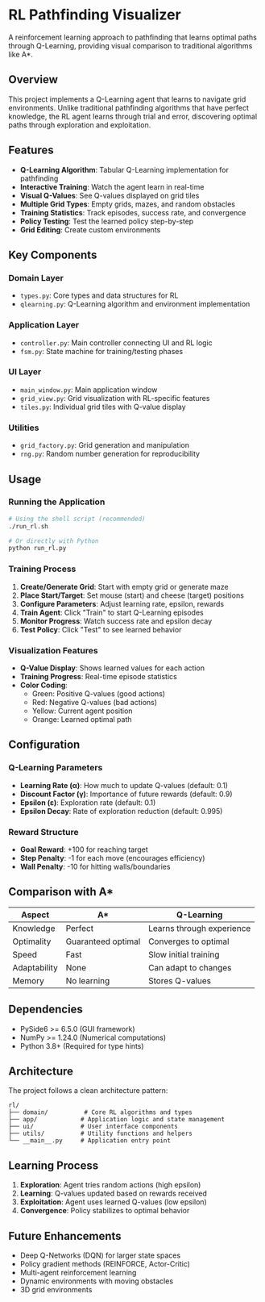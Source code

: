 # RL Pathfinding Visualizer

A reinforcement learning approach to pathfinding that learns optimal paths through Q-Learning, providing visual comparison to traditional algorithms like A*.

## Overview

This project implements a Q-Learning agent that learns to navigate grid environments. Unlike traditional pathfinding algorithms that have perfect knowledge, the RL agent learns through trial and error, discovering optimal paths through exploration and exploitation.

## Features

- **Q-Learning Algorithm**: Tabular Q-Learning implementation for pathfinding
- **Interactive Training**: Watch the agent learn in real-time
- **Visual Q-Values**: See Q-values displayed on grid tiles
- **Multiple Grid Types**: Empty grids, mazes, and random obstacles
- **Training Statistics**: Track episodes, success rate, and convergence
- **Policy Testing**: Test the learned policy step-by-step
- **Grid Editing**: Create custom environments

## Key Components

### Domain Layer
- `types.py`: Core types and data structures for RL
- `qlearning.py`: Q-Learning algorithm and environment implementation

### Application Layer  
- `controller.py`: Main controller connecting UI and RL logic
- `fsm.py`: State machine for training/testing phases

### UI Layer
- `main_window.py`: Main application window
- `grid_view.py`: Grid visualization with RL-specific features
- `tiles.py`: Individual grid tiles with Q-value display

### Utilities
- `grid_factory.py`: Grid generation and manipulation
- `rng.py`: Random number generation for reproducibility

## Usage

### Running the Application

```bash
# Using the shell script (recommended)
./run_rl.sh

# Or directly with Python
python run_rl.py
```

### Training Process

1. **Create/Generate Grid**: Start with empty grid or generate maze
2. **Place Start/Target**: Set mouse (start) and cheese (target) positions  
3. **Configure Parameters**: Adjust learning rate, epsilon, rewards
4. **Train Agent**: Click "Train" to start Q-Learning episodes
5. **Monitor Progress**: Watch success rate and epsilon decay
6. **Test Policy**: Click "Test" to see learned behavior

### Visualization Features

- **Q-Value Display**: Shows learned values for each action
- **Training Progress**: Real-time episode statistics
- **Color Coding**: 
  - Green: Positive Q-values (good actions)
  - Red: Negative Q-values (bad actions)
  - Yellow: Current agent position
  - Orange: Learned optimal path

## Configuration

### Q-Learning Parameters

- **Learning Rate (α)**: How much to update Q-values (default: 0.1)
- **Discount Factor (γ)**: Importance of future rewards (default: 0.9)
- **Epsilon (ε)**: Exploration rate (default: 0.1)
- **Epsilon Decay**: Rate of exploration reduction (default: 0.995)

### Reward Structure

- **Goal Reward**: +100 for reaching target
- **Step Penalty**: -1 for each move (encourages efficiency)
- **Wall Penalty**: -10 for hitting walls/boundaries

## Comparison with A*

| Aspect | A* | Q-Learning |
|--------|----|-----------| 
| Knowledge | Perfect | Learns through experience |
| Optimality | Guaranteed optimal | Converges to optimal |
| Speed | Fast | Slow initial training |
| Adaptability | None | Can adapt to changes |
| Memory | No learning | Stores Q-values |

## Dependencies

- PySide6 >= 6.5.0 (GUI framework)
- NumPy >= 1.24.0 (Numerical computations)
- Python 3.8+ (Required for type hints)

## Architecture

The project follows a clean architecture pattern:

```
rl/
├── domain/          # Core RL algorithms and types
├── app/            # Application logic and state management  
├── ui/             # User interface components
├── utils/          # Utility functions and helpers
└── __main__.py     # Application entry point
```

## Learning Process

1. **Exploration**: Agent tries random actions (high epsilon)
2. **Learning**: Q-values updated based on rewards received
3. **Exploitation**: Agent uses learned Q-values (low epsilon)
4. **Convergence**: Policy stabilizes to optimal behavior

## Future Enhancements

- Deep Q-Networks (DQN) for larger state spaces
- Policy gradient methods (REINFORCE, Actor-Critic)
- Multi-agent reinforcement learning
- Dynamic environments with moving obstacles
- 3D grid environments